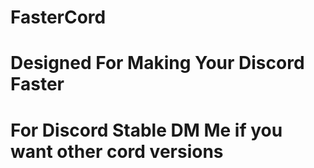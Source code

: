 # FasterCord

# Designed For Making Your Discord Faster

# For Discord Stable DM Me if you want other cord versions

